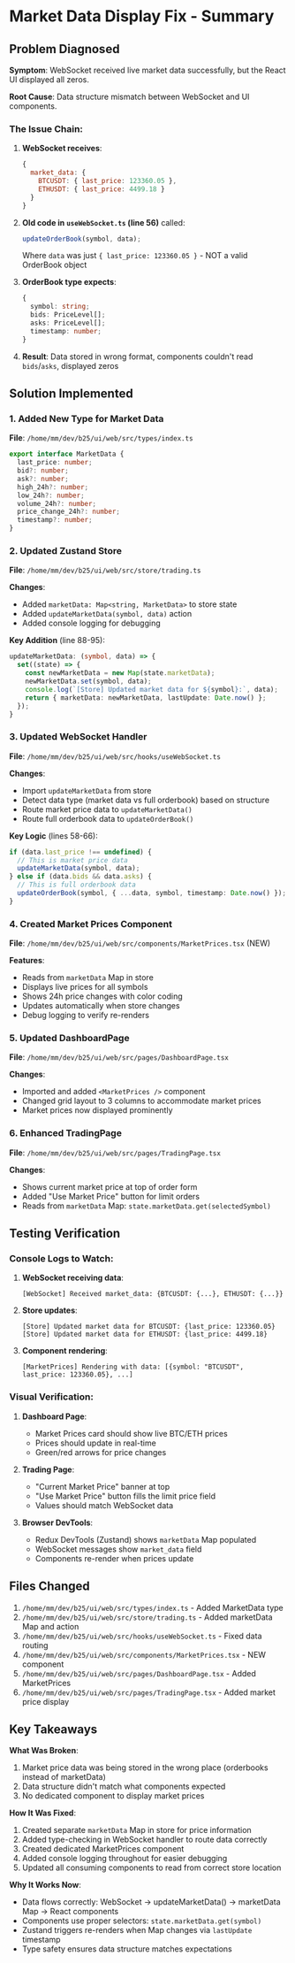 # Market Data Display Fix - Summary

## Problem Diagnosed

**Symptom**: WebSocket received live market data successfully, but the React UI displayed all zeros.

**Root Cause**: Data structure mismatch between WebSocket and UI components.

### The Issue Chain:

1. **WebSocket receives**:
   ```javascript
   {
     market_data: {
       BTCUSDT: { last_price: 123360.05 },
       ETHUSDT: { last_price: 4499.18 }
     }
   }
   ```

2. **Old code in `useWebSocket.ts` (line 56)** called:
   ```javascript
   updateOrderBook(symbol, data);
   ```
   Where `data` was just `{ last_price: 123360.05 }` - NOT a valid OrderBook object

3. **OrderBook type expects**:
   ```typescript
   {
     symbol: string;
     bids: PriceLevel[];
     asks: PriceLevel[];
     timestamp: number;
   }
   ```

4. **Result**: Data stored in wrong format, components couldn't read `bids`/`asks`, displayed zeros

## Solution Implemented

### 1. Added New Type for Market Data
**File**: `/home/mm/dev/b25/ui/web/src/types/index.ts`

```typescript
export interface MarketData {
  last_price: number;
  bid?: number;
  ask?: number;
  high_24h?: number;
  low_24h?: number;
  volume_24h?: number;
  price_change_24h?: number;
  timestamp?: number;
}
```

### 2. Updated Zustand Store
**File**: `/home/mm/dev/b25/ui/web/src/store/trading.ts`

**Changes**:
- Added `marketData: Map<string, MarketData>` to store state
- Added `updateMarketData(symbol, data)` action
- Added console logging for debugging

**Key Addition** (line 88-95):
```typescript
updateMarketData: (symbol, data) => {
  set((state) => {
    const newMarketData = new Map(state.marketData);
    newMarketData.set(symbol, data);
    console.log(`[Store] Updated market data for ${symbol}:`, data);
    return { marketData: newMarketData, lastUpdate: Date.now() };
  });
}
```

### 3. Updated WebSocket Handler
**File**: `/home/mm/dev/b25/ui/web/src/hooks/useWebSocket.ts`

**Changes**:
- Import `updateMarketData` from store
- Detect data type (market data vs full orderbook) based on structure
- Route market price data to `updateMarketData()`
- Route full orderbook data to `updateOrderBook()`

**Key Logic** (lines 58-66):
```typescript
if (data.last_price !== undefined) {
  // This is market price data
  updateMarketData(symbol, data);
} else if (data.bids && data.asks) {
  // This is full orderbook data
  updateOrderBook(symbol, { ...data, symbol, timestamp: Date.now() });
}
```

### 4. Created Market Prices Component
**File**: `/home/mm/dev/b25/ui/web/src/components/MarketPrices.tsx` (NEW)

**Features**:
- Reads from `marketData` Map in store
- Displays live prices for all symbols
- Shows 24h price changes with color coding
- Updates automatically when store changes
- Debug logging to verify re-renders

### 5. Updated DashboardPage
**File**: `/home/mm/dev/b25/ui/web/src/pages/DashboardPage.tsx`

**Changes**:
- Imported and added `<MarketPrices />` component
- Changed grid layout to 3 columns to accommodate market prices
- Market prices now displayed prominently

### 6. Enhanced TradingPage
**File**: `/home/mm/dev/b25/ui/web/src/pages/TradingPage.tsx`

**Changes**:
- Shows current market price at top of order form
- Added "Use Market Price" button for limit orders
- Reads from `marketData` Map: `state.marketData.get(selectedSymbol)`

## Testing Verification

### Console Logs to Watch:

1. **WebSocket receiving data**:
   ```
   [WebSocket] Received market_data: {BTCUSDT: {...}, ETHUSDT: {...}}
   ```

2. **Store updates**:
   ```
   [Store] Updated market data for BTCUSDT: {last_price: 123360.05}
   [Store] Updated market data for ETHUSDT: {last_price: 4499.18}
   ```

3. **Component rendering**:
   ```
   [MarketPrices] Rendering with data: [{symbol: "BTCUSDT", last_price: 123360.05}, ...]
   ```

### Visual Verification:

1. **Dashboard Page**:
   - Market Prices card should show live BTC/ETH prices
   - Prices should update in real-time
   - Green/red arrows for price changes

2. **Trading Page**:
   - "Current Market Price" banner at top
   - "Use Market Price" button fills the limit price field
   - Values should match WebSocket data

3. **Browser DevTools**:
   - Redux DevTools (Zustand) shows `marketData` Map populated
   - WebSocket messages show `market_data` field
   - Components re-render when prices update

## Files Changed

1. `/home/mm/dev/b25/ui/web/src/types/index.ts` - Added MarketData type
2. `/home/mm/dev/b25/ui/web/src/store/trading.ts` - Added marketData Map and action
3. `/home/mm/dev/b25/ui/web/src/hooks/useWebSocket.ts` - Fixed data routing
4. `/home/mm/dev/b25/ui/web/src/components/MarketPrices.tsx` - NEW component
5. `/home/mm/dev/b25/ui/web/src/pages/DashboardPage.tsx` - Added MarketPrices
6. `/home/mm/dev/b25/ui/web/src/pages/TradingPage.tsx` - Added market price display

## Key Takeaways

**What Was Broken**:
1. Market price data was being stored in the wrong place (orderbooks instead of marketData)
2. Data structure didn't match what components expected
3. No dedicated component to display market prices

**How It Was Fixed**:
1. Created separate `marketData` Map in store for price information
2. Added type-checking in WebSocket handler to route data correctly
3. Created dedicated MarketPrices component
4. Added console logging throughout for easier debugging
5. Updated all consuming components to read from correct store location

**Why It Works Now**:
- Data flows correctly: WebSocket → updateMarketData() → marketData Map → React components
- Components use proper selectors: `state.marketData.get(symbol)`
- Zustand triggers re-renders when Map changes via `lastUpdate` timestamp
- Type safety ensures data structure matches expectations
